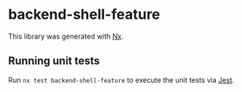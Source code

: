 # backend-shell-feature

This library was generated with [Nx](https://nx.dev).

## Running unit tests

Run `nx test backend-shell-feature` to execute the unit tests via [Jest](https://jestjs.io).
